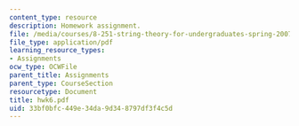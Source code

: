 ```yaml
---
content_type: resource
description: Homework assignment.
file: /media/courses/8-251-string-theory-for-undergraduates-spring-2007/33bf0bfc449e34da9d348797df3f4c5d_hwk6.pdf
file_type: application/pdf
learning_resource_types:
- Assignments
ocw_type: OCWFile
parent_title: Assignments
parent_type: CourseSection
resourcetype: Document
title: hwk6.pdf
uid: 33bf0bfc-449e-34da-9d34-8797df3f4c5d
---
```

